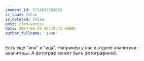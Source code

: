 ```yaml
---
comment_id: 1724912382610
is_spam: false
is_deleted: false
post: /fem-words/
date: 2024-08-29 06:19:43 +0000
author_fullname: 'Ivan'
---
```


Есть ещё "иня" и "ица". Например у нас в отделе аналитики - аналитицы. А фотограф может быть фотографиней.
